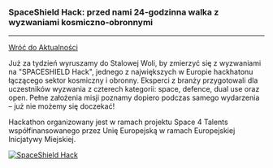 ### SpaceShield Hack: przed nami 24-godzinna walka z wyzwaniami kosmiczno-obronnymi
---

[Wróć do Aktualności](../news.html)

Już za tydzień wyruszamy do Stalowej Woli, by zmierzyć się z wyzwaniami na "SPACESHIELD Hack", jednego z największych w Europie hackhatonu łączącego sektor kosmiczny i obronny. Eksperci z branży przygotowali dla uczestników wyzwania z czterech kategorii: space, defence, dual use oraz open. Pełne założenia misji poznamy dopiero podczas samego wydarzenia – już nie możemy się doczekać!

Hackathon organizowany jest w ramach projektu Space 4 Talents współfinansowanego przez Unię Europejską w ramach Europejskiej Inicjatywy Miejskiej.

[![SpaceShield Hack](https://i.postimg.cc/Xv6gN4SQ/1a9be282-619b-483b-bb5a-edfe3549f35c.png)](https://postimg.cc/TKQbC8PD)